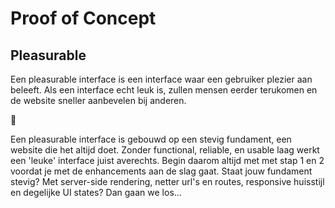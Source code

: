 # Proof of Concept

## Pleasurable

<!-- Over hoe je er voor zorgt dat gebruikers plezier beleven aan een website maar dat je website het ook goed blijft doen in alle browsers. -->

Een pleasurable interface is een interface waar een gebruiker plezier aan beleeft. Als een interface echt leuk is, zullen mensen eerder terukomen en de website sneller aanbevelen bij anderen.

🍧

Een pleasurable interface is gebouwd op een stevig fundament, een website die het altijd doet. Zonder functional, reliable, en usable laag werkt een 'leuke' interface juist averechts. Begin daarom altijd met met stap 1 en 2 voordat je met de enhancements aan de slag gaat.
Staat jouw fundament stevig? Met server-side rendering, netter url's en routes, responsive huisstijl en degelijke UI states? Dan gaan we los...



<!--
## Aanpak

Over leuke dingen maken. Maar er tegelijk voor zorgen dat als een browser, of een mens, de advanced coding niet kan verwerken dat je website dan terugvalt ... 

Over hoe je view transitions 'veilig' kan gebruiken
Over hoe je scroll driven animations 'veilig' kan gebruiken
Over hoe je ancor position 'veilig' kan gebruiken


-->